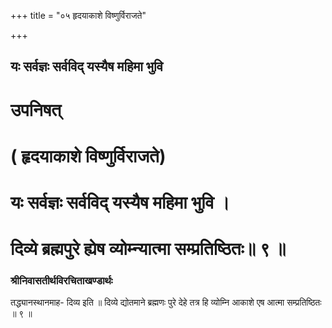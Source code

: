 +++
title = "०५ हृदयाकाशे विष्णुर्विराजते"

+++


## यः सर्वज्ञः सर्वविद् यस्यैष महिमा भुवि

# उपनिषत्

# ( हृदयाकाशे विष्णुर्विराजते)

# यः सर्वज्ञः सर्वविद् यस्यैष महिमा भुवि ।

# दिव्ये ब्रह्मपुरे ह्येष व्योम्न्यात्मा सम्प्रतिष्ठितः॥ ९ ॥

### **श्रीनिवासतीर्थविरचिताखण्डार्थः**

तद्ध्यानस्थानमाह- दिव्य इति ॥ दिव्ये द्योतमाने ब्रह्मणः पुरे देहे तत्र हि व्योम्नि आकाशे एष आत्मा सम्प्रतिष्ठितः ॥ ९ ॥  
  

